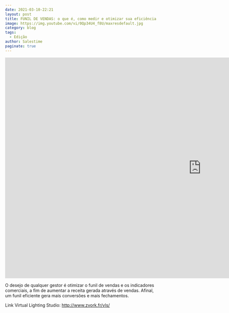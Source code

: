 ```yaml
---
date: 2021-03-10-22:21
layout: post
title: FUNIL DE VENDAS: o que é, como medir e otimizar sua eficiência
image: https://img.youtube.com/vi/0Qp34U4_f8U/maxresdefault.jpg
category: blog
tags:
  - Edição
author: Salestime
paginate: true
---
```


<iframe width="1280" height="720" src="https://www.youtube.com/embed/v78dzkFytHg" title="YouTube video player" frameborder="0" allow="accelerometer; autoplay; clipboard-write; encrypted-media; gyroscope; picture-in-picture" allowfullscreen></iframe>

O desejo de qualquer gestor é otimizar o funil de vendas e os indicadores comerciais, a fim de aumentar a receita gerada através de vendas. Afinal, um funil eficiente gera mais conversões e mais fechamentos.

Link Virtual Lighting Studio: 
http://www.zvork.fr/vls/
